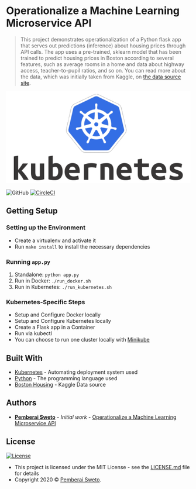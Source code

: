 ﻿# Operationalize a Machine Learning Microservice API

> This project demonstrates operationalization of a Python flask app that serves out predictions (inference) about housing prices through API calls. The app uses a pre-trained, sklearn model that has been trained to predict housing prices in Boston according to several features, such as average rooms in a home and data about highway access, teacher-to-pupil ratios, and so on. You can read more about the data, which was initially taken from Kaggle, on [the data source site](https://www.kaggle.com/c/boston-housing).

![](kubernetes_logo.png)

![GitHub](https://img.shields.io/github/license/mashape/apistatus.svg)
[![CircleCI](https://circleci.com/gh/pembeweb/proj-ml-microservice-kubernetes.svg?style=svg)](https://circleci.com/gh/pembeweb/proj-ml-microservice-kubernetes)

## Getting Setup

### Setting up the Environment

* Create a virtualenv and activate it
* Run `make install` to install the necessary dependencies

### Running `app.py`

1. Standalone:  `python app.py`
2. Run in Docker:  `./run_docker.sh`
3. Run in Kubernetes:  `./run_kubernetes.sh`

### Kubernetes-Specific Steps

* Setup and Configure Docker locally
* Setup and Configure Kubernetes locally
* Create a Flask app in a Container
* Run via kubectl 
* You can choose to run one cluster locally with [Minikube](https://kubernetes.io/docs/tasks/tools/install-minikube/)

## Built With

* [Kubernetes](https://kubernetes.io/) - Automating deployment system used
* [Python](https://www.python.org/) - The programming language used
* [Boston Housing](https://www.kaggle.com/c/boston-housing) - Kaggle Data source

## Authors

* **[Pemberai Sweto](https://github.com/thepembeweb)** - *Initial work* - [Operationalize a Machine Learning Microservice API](https://github.com/thepembeweb/proj-ml-microservice-kubernetes)

## License

[![License](http://img.shields.io/:license-mit-green.svg?style=flat-square)](http://badges.mit-license.org)

- This project is licensed under the MIT License - see the [LICENSE.md](LICENSE.md) file for details
- Copyright 2020 © [Pemberai Sweto](https://github.com/thepembeweb).






